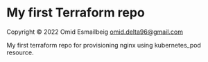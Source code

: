 # My first Terraform repo

Copyright &copy; 2022 Omid Esmailbeig <omid.delta96@gmail.com>

My first terraform repo for provisioning nginx using kubernetes_pod resource.
